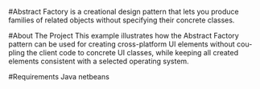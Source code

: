 #Abstract Factory 
is a creational design pattern that lets you
produce families of related objects without specifying their
concrete classes.

#About The Project 
This example illustrates how the Abstract Factory pattern can
be used for creating cross-platform UI elements without cou-
pling the client code to concrete UI classes, while keeping all
created elements consistent with a selected operating system.

#Requirements 
Java 
netbeans

